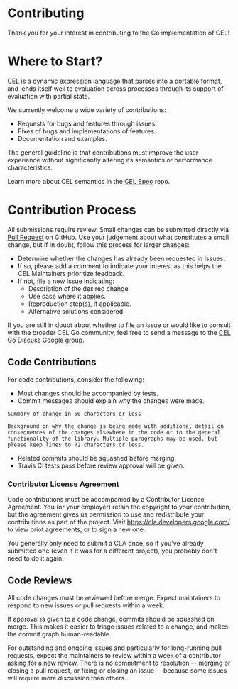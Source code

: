 # Contributing

Thank you for your interest in contributing to the Go implementation of CEL!

# Where to Start?

CEL is a dynamic expression language that parses into a portable format,
and lends itself well to evaluation across processes through its support
of evaluation with partial state.

We currently welcome a wide variety of contributions:

* Requests for bugs and features through issues.
* Fixes of bugs and implementations of features.
* Documentation and examples. 

The general guideline is that contributions must improve the user experience
without significantly altering its semantics or performance characteristics.

Learn more about CEL semantics in the [CEL Spec][1] repo. 

# Contribution Process

All submissions require review. Small changes can be submitted directly via
[Pull Request][2] on GitHub. Use your judgement about what constitutes a small
change, but if in doubt, follow this process for larger changes:

* Determine whether the changes has already been requested in Issues.
* If so, please add a comment to indicate your interest as this helps
  the CEL Maintainers prioritize feedback.
* If not, file a new Issue indicating:
    * Description of the desired change
    * Use case where it applies.
    * Reproduction step(s), if applicable.
    * Alternative solutions considered.

If you are still in doubt about whether to file an Issue or would like to
consult with the broader CEL Go community, feel free to send a message to
the [CEL Go Discuss][3] Google group.

## Code Contributions

For code contributions, consider the following:

* Most changes should be accompanied by tests.
* Commit messages should explain _why_ the changes were made.
```
Summary of change in 50 characters or less

Background on why the change is being made with additional detail on
consequences of the changes elsewhere in the code or to the general
functionality of the library. Multiple paragraphs may be used, but
please keep lines to 72 characters or less.
```

* Related commits should be squashed before merging.
* Travis CI tests pass before review approval will be given.

### Contributor License Agreement

Code contributions must be accompanied by a Contributor License Agreement. You
(or your employer) retain the copyright to your contribution, but the agreement
gives us permission to use and redistribute your contributions as part of the
project. Visit <https://cla.developers.google.com/> to view priot agreements,
or to sign a new one.

You generally only need to submit a CLA once, so if you've already submitted
one (even if it was for a different project), you probably don't need to do it
again.

## Code Reviews

All code changes must be reviewed before merge. Expect maintainers to respond
to new issues or pull requests within a week.

If approval is given to a code change, commits should be squashed on merge.
This makes it easier to triage issues related to a change, and makes the commit
graph human-readable.

For outstanding and ongoing issues and particularly for long-running pull 
requests, expect the maintainers to review within a week of a contributor
asking for a new review. There is no commitment to resolution -- merging
or closing a pull request, or fixing or closing an issue -- because some
issues will require more discussion than others.

[1]:  https://github.com/google/cel-spec
[2]:  https://help.github.com/articles/about-pull-requests
[3]:  https://groups.google.com/forum/#!forum/cel-go-discuss